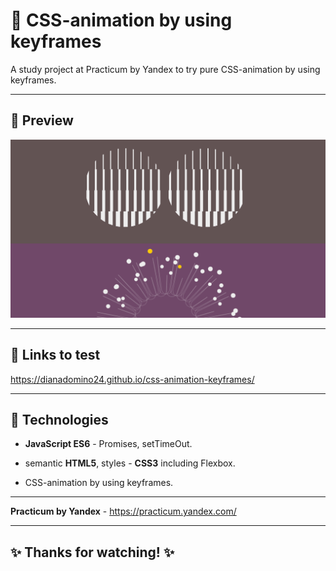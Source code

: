 # :large_blue_circle: CSS-animation by using keyframes

A study project at Practicum by Yandex to try pure CSS-animation by using keyframes.

---

## :mag_right: Preview

![Preview](./css-anim2.gif)

---

## :link: Links to test

https://dianadomino24.github.io/css-animation-keyframes/

---

## :rocket: Technologies

-   **JavaScript ES6** - Promises, setTimeOut.

-   semantic **HTML5**, styles - **CSS3** including Flexbox.

-   CSS-animation by using keyframes.

---

**Practicum by Yandex** - https://practicum.yandex.com/

---

## :sparkles: Thanks for watching! :sparkles:
